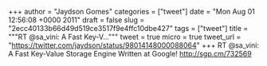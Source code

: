 
+++
author = "Jaydson Gomes"
categories = ["tweet"]
date = "Mon Aug 01 12:56:08 +0000 2011"
draft = false
slug = "2ecc40133b66d49d519ce3517f9e4ffc10dbe427"
tags = ["tweet"]
title = """RT @sa_vini: A Fast Key-V..."""
tweet = true
micro = true
tweet_url = "https://twitter.com/jaydson/status/98014148000088064"
+++
RT @sa_vini: A Fast Key-Value Storage Engine Written at Google! http://sgp.cm/732569
